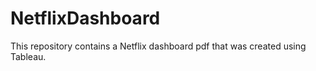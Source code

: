 # NetflixDashboard
This repository contains a Netflix dashboard pdf that was created using Tableau.  
